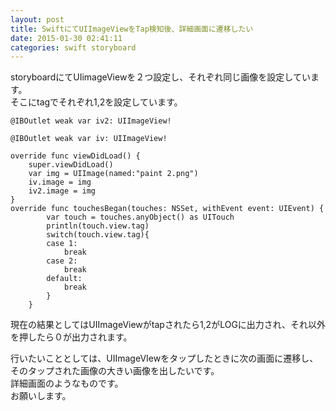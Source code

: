 ```yaml
---
layout: post
title: SwiftにてUIImageViewをTap検知後、詳細画面に遷移したい
date: 2015-01-30 02:41:11
categories: swift storyboard
---
```

<p>storyboardにてUIimageViewを２つ設定し、それぞれ同じ画像を設定しています。<br>
そこにtagでそれぞれ1,2を設定しています。</p>

<pre><code>@IBOutlet weak var iv2: UIImageView!

@IBOutlet weak var iv: UIImageView!

override func viewDidLoad() {
    super.viewDidLoad()
    var img = UIImage(named:"paint 2.png")
    iv.image = img
    iv2.image = img
}
override func touchesBegan(touches: NSSet, withEvent event: UIEvent) {
        var touch = touches.anyObject() as UITouch
        println(touch.view.tag)
        switch(touch.view.tag){
        case 1:
            break
        case 2:
            break
        default:
            break
        }
    }
</code></pre>

<p>現在の結果としてはUIImageViewがtapされたら1,2がLOGに出力され、それ以外を押したら０が出力されます。</p>

<p>行いたいこととしては、UIImageVIewをタップしたときに次の画面に遷移し、そのタップされた画像の大きい画像を出したいです。<br>
詳細画面のようなものです。<br>
お願いします。</p>
